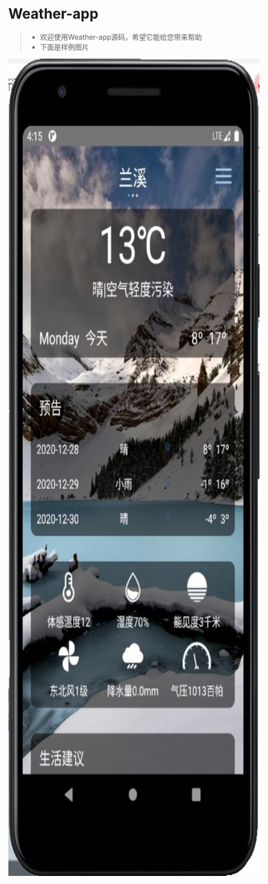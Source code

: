 # Weather-app

> * 欢迎使用Weather-app源码，希望它能给您带来帮助
> * 下面是样例图片
<img src="https://github.com/V3geD4g/Weather-app/blob/master/weather.jpg" width="540" height="1639" alt="天气"/>
